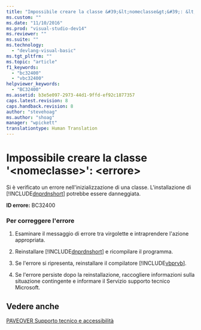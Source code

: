 ```yaml
---
title: "Impossibile creare la classe &#39;&lt;nomeclasse&gt;&#39;: &lt;errore&gt; | Microsoft Docs"
ms.custom: ""
ms.date: "11/10/2016"
ms.prod: "visual-studio-dev14"
ms.reviewer: ""
ms.suite: ""
ms.technology: 
  - "devlang-visual-basic"
ms.tgt_pltfrm: ""
ms.topic: "article"
f1_keywords: 
  - "bc32400"
  - "vbc32400"
helpviewer_keywords: 
  - "BC32400"
ms.assetid: b3e5e097-2973-44d1-9ffd-ef92c1877357
caps.latest.revision: 8
caps.handback.revision: 8
author: "stevehoag"
ms.author: "shoag"
manager: "wpickett"
translationtype: Human Translation
---
```

# Impossibile creare la classe &#39;&lt;nomeclasse&gt;&#39;: &lt;errore&gt;
Si è verificato un errore nell'inizializzazione di una classe. L'installazione di [!INCLUDE[dnprdnshort](../../csharp/getting-started/includes/dnprdnshort_md.md)] potrebbe essere danneggiata.  
  
 **ID errore:** BC32400  
  
### Per correggere l'errore  
  
1.  Esaminare il messaggio di errore tra virgolette e intraprendere l'azione appropriata.  
  
2.  Reinstallare [!INCLUDE[dnprdnshort](../../csharp/getting-started/includes/dnprdnshort_md.md)] e ricompilare il programma.  
  
3.  Se l'errore si ripresenta, reinstallare il compilatore [!INCLUDE[vbprvb](../../csharp/programming-guide/concepts/linq/includes/vbprvb_md.md)].  
  
4.  Se l'errore persiste dopo la reinstallazione, raccogliere informazioni sulla situazione contingente e informare il Servizio supporto tecnico Microsoft.  
  
## Vedere anche  
 [PAVEOVER Supporto tecnico e accessibilità](http://msdn.microsoft.com/it-it/14e1d293-7b6d-40a6-bf3e-a92f8ee6c88c)